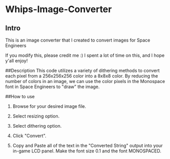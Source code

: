 # Whips-Image-Converter
## Intro
This is an image converter that I created to convert images for Space Engineers

If you modify this, please credit me :) I spent a lot of time on this, and I hope y'all enjoy!

##Description
This code utilizes a variety of dithering methods to convert each pixel from  a 256x256x256 color into a 8x8x8 color.
By reducing the number of colors in an image, we can use the color pixels in the Monospace font in Space Engineers
to "draw" the image.

##How to use
1) Browse for your desired image file.

2) Select resizing option.

3) Select dithering option.

4) Click "Convert".

5) Copy and Paste all of the text in the "Converted String" output into your in-game LCD panel. Make the font size 0.1 and the 
   font MONOSPACED.
